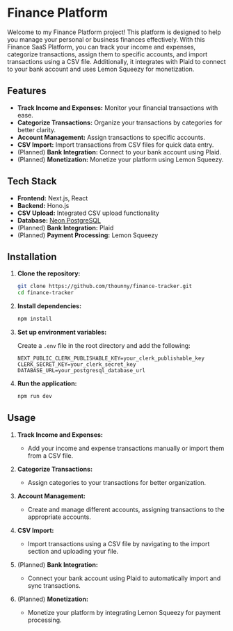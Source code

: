 # Finance Platform

Welcome to my Finance Platform project! This platform is designed to help you manage your personal or business finances effectively. With this Finance SaaS Platform, you can track your income and expenses, categorize transactions, assign them to specific accounts, and import transactions using a CSV file. Additionally, it integrates with Plaid to connect to your bank account and uses Lemon Squeezy for monetization.

## Features

- **Track Income and Expenses:** Monitor your financial transactions with ease.
- **Categorize Transactions:** Organize your transactions by categories for better clarity.
- **Account Management:** Assign transactions to specific accounts.
- **CSV Import:** Import transactions from CSV files for quick data entry.
- (Planned) **Bank Integration:** Connect to your bank account using Plaid.
- (Planned) **Monetization:** Monetize your platform using Lemon Squeezy.

## Tech Stack

- **Frontend:** Next.js, React
- **Backend:** Hono.js
- **CSV Upload:** Integrated CSV upload functionality
- **Database:** [Neon PostgreSQL](https://neon.tech)
- (Planned) **Bank Integration:** Plaid
- (Planned) **Payment Processing:** Lemon Squeezy

## Installation

1. **Clone the repository:**

   ```bash
   git clone https://github.com/thounny/finance-tracker.git
   cd finance-tracker
   ```

2. **Install dependencies:**

   ```bash
   npm install
   ```

3. **Set up environment variables:**

   Create a `.env` file in the root directory and add the following:

   ```env
   NEXT_PUBLIC_CLERK_PUBLISHABLE_KEY=your_clerk_publishable_key
   CLERK_SECRET_KEY=your_clerk_secret_key
   DATABASE_URL=your_postgresql_database_url
   ```

4. **Run the application:**

   ```bash
   npm run dev
   ```

## Usage

1. **Track Income and Expenses:**

   - Add your income and expense transactions manually or import them from a CSV file.

2. **Categorize Transactions:**

   - Assign categories to your transactions for better organization.

3. **Account Management:**

   - Create and manage different accounts, assigning transactions to the appropriate accounts.

4. **CSV Import:**

   - Import transactions using a CSV file by navigating to the import section and uploading your file.

5. (Planned) **Bank Integration:**

   - Connect your bank account using Plaid to automatically import and sync transactions.

6. (Planned) **Monetization:**
   - Monetize your platform by integrating Lemon Squeezy for payment processing.

